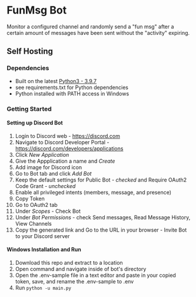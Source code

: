 # FunMsg Bot
Monitor a configured channel and randomly send a "fun msg" after a certain amount of messages have been sent without the "activity" expiring.



## Self Hosting

### Dependencies

* Built on the latest [Python3 - 3.9.7](https://www.python.org/downloads/)
* see requirements.txt for Python dependencies
* Python installed with PATH access in Windows

### Getting Started

#### Setting up Discord Bot
1. Login to Discord web - https://discord.com
2. Navigate to Discord Developer Portal - https://discord.com/developers/applications
3. Click *New Application*
4. Give the Appplication a name and *Create*
5. Add image for Discord icon
6. Go to Bot tab and click *Add Bot*
7. Keep the default settings for Public Bot - *checked* and Require OAuth2 Code Grant - *unchecked*
8. Enable all privileged intents (members, message, and presence)
9. Copy Token
10. Go to OAuth2 tab
11. Under *Scopes* - Check Bot
12. Under *Bot Permissions* - check Send messages, Read Message History, View Channels
13. Copy the generated link and Go to the URL in your browser - Invite Bot to your Discord server


#### Windows Installation and Run
1. Download this repo and extract to a location
2. Open command and navigate inside of bot's directory
3. Open the .env-sample file in a text editor and paste in your copied token, save, and rename the .env-sample to .env
4. Run `python -u main.py`
